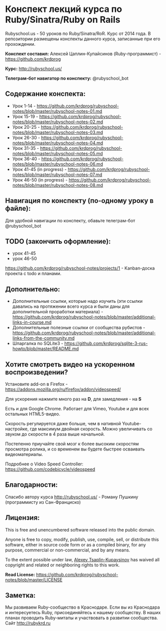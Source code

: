 # Конспект лекций курса по Ruby/Sinatra/Ruby on Rails

Rubyschool.us - 50 уроков по Ruby/Sinatra/RoR. Курс от 2014 года. В репозитории размещены конспекты данного курса, записанные при его прохождении.

**Конспект составил:** Алексей Цаплин-Купайсинов (Ruby-программист) - https://github.com/krdprog

**Курс:** http://rubyschool.us/

**Телеграм-бот навигатор по конспекту:** @rubyschool_bot

## Содержание конспекта:

- Урок 1-14 - https://github.com/krdprog/rubyschool-notes/blob/master/rubyschool-notes-01.md
- Урок 15-19 - https://github.com/krdprog/rubyschool-notes/blob/master/rubyschool-notes-02.md
- Урок 20-25 - https://github.com/krdprog/rubyschool-notes/blob/master/rubyschool-notes-03.md
- Урок 26-30 - https://github.com/krdprog/rubyschool-notes/blob/master/rubyschool-notes-04.md
- Урок 31-35 - https://github.com/krdprog/rubyschool-notes/blob/master/rubyschool-notes-05.md
- Урок 36-40 - https://github.com/krdprog/rubyschool-notes/blob/master/rubyschool-notes-06.md
- Урок 41-45 (in progress) - https://github.com/krdprog/rubyschool-notes/blob/master/rubyschool-notes-07.md
- Урок 46-50 (in progress) - https://github.com/krdprog/rubyschool-notes/blob/master/rubyschool-notes-08.md

## Навигация по конспекту (по-одному уроку в файле):

Для удобной навигации по конспекту, обавьте телеграм-бот @rubyschool_bot

## TODO (закончить оформление):

- урок 41-45
- урок 46-50

https://github.com/krdprog/rubyschool-notes/projects/1 - Kanban-доска проекта с todo и планами.

## Дополнительно:

- Дополнительные ссылки, которые надо изучить (эти ссылки давались на протяжении всего курса и были даны для дополнительной проработки материала) - https://github.com/krdprog/rubyschool-notes/blob/master/additional-links-in-course.md
- Дополнительные полезные ссылки от сообщества рубистов - https://github.com/krdprog/rubyschool-notes/blob/master/additional-links-from-the-community.md
- Шпаргалка по SQLite3 - https://github.com/krdprog/sqlite-3-rus-howto/blob/master/README.md

## Хотите смотреть видео на ускоренном воспроизведении?

Установите add-on в Firefox - https://addons.mozilla.org/ru/firefox/addon/videospeed/

Для ускорения нажмите много раз на **D**, для замедления - на **S**

Есть и для Google Chrome. Работает для Vimeo, Youtube и для всех остальных HTML5-видео.

Скорость регулируется даже больше, чем в нативной Youtube-настройке, где максимум двойная скорость. Можно увеличивать со звуком до скорости в 4 раза выше начальной.

Постепенно приучайте свой мозг к более высоким скоростям просмотра ролика, и со временем вы будете быстрее осваивать видеоматериалы.

Подробнее о Video Speed Controller: https://github.com/codebicycle/videospeed

## Благодарности:

Спасибо автору курса http://rubyschool.us/ - Роману Пушкину (программисту из Сан-Франциско)

## Лицензия:

This is free and unencumbered software released into the public domain.

Anyone is free to copy, modify, publish, use, compile, sell, or
distribute this software, either in source code form or as a compiled
binary, for any purpose, commercial or non-commercial, and by any
means.

To the extent possible under law, [Alexey Tsaplin-Kupaysinov](https://github.com/krdprog) has waived all copyright and related or neighboring rights to this work.

**Read License:** https://github.com/krdprog/rubyschool-notes/blob/master/LICENSE

## Заметка:

Мы развиваем Ruby-сообщество в Краснодаре. Если вы из Краснодара и интересуетесь Ruby, присоединяйтесь к нашему сообществу. В наших планах проводить Ruby-митапы и участвовать в развитии сообщества. Сайт http://rubykrd.ru
